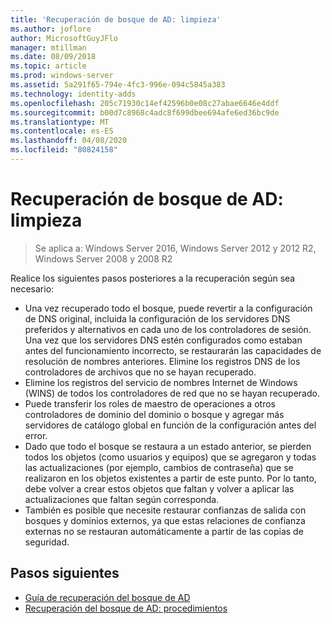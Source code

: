 ```yaml
---
title: 'Recuperación de bosque de AD: limpieza'
ms.author: joflore
author: MicrosoftGuyJFlo
manager: mtillman
ms.date: 08/09/2018
ms.topic: article
ms.prod: windows-server
ms.assetid: 5a291f65-794e-4fc3-996e-094c5845a383
ms.technology: identity-adds
ms.openlocfilehash: 205c71930c14ef42596b0e08c27abae6646e4ddf
ms.sourcegitcommit: b00d7c8968c4adc8f699dbee694afe6ed36bc9de
ms.translationtype: MT
ms.contentlocale: es-ES
ms.lasthandoff: 04/08/2020
ms.locfileid: "80824158"
---
```

# <a name="ad-forest-recovery---cleanup"></a>Recuperación de bosque de AD: limpieza

>Se aplica a: Windows Server 2016, Windows Server 2012 y 2012 R2, Windows Server 2008 y 2008 R2

 Realice los siguientes pasos posteriores a la recuperación según sea necesario:  
  
- Una vez recuperado todo el bosque, puede revertir a la configuración de DNS original, incluida la configuración de los servidores DNS preferidos y alternativos en cada uno de los controladores de sesión. Una vez que los servidores DNS estén configurados como estaban antes del funcionamiento incorrecto, se restaurarán las capacidades de resolución de nombres anteriores. Elimine los registros DNS de los controladores de archivos que no se hayan recuperado.  
- Elimine los registros del servicio de nombres Internet de Windows (WINS) de todos los controladores de red que no se hayan recuperado.  
- Puede transferir los roles de maestro de operaciones a otros controladores de dominio del dominio o bosque y agregar más servidores de catálogo global en función de la configuración antes del error.  
- Dado que todo el bosque se restaura a un estado anterior, se pierden todos los objetos (como usuarios y equipos) que se agregaron y todas las actualizaciones (por ejemplo, cambios de contraseña) que se realizaron en los objetos existentes a partir de este punto. Por lo tanto, debe volver a crear estos objetos que faltan y volver a aplicar las actualizaciones que faltan según corresponda.  
- También es posible que necesite restaurar confianzas de salida con bosques y dominios externos, ya que estas relaciones de confianza externas no se restauran automáticamente a partir de las copias de seguridad.

## <a name="next-steps"></a>Pasos siguientes

- [Guía de recuperación del bosque de AD](AD-Forest-Recovery-Guide.md)
- [Recuperación del bosque de AD: procedimientos](AD-Forest-Recovery-Procedures.md)  
